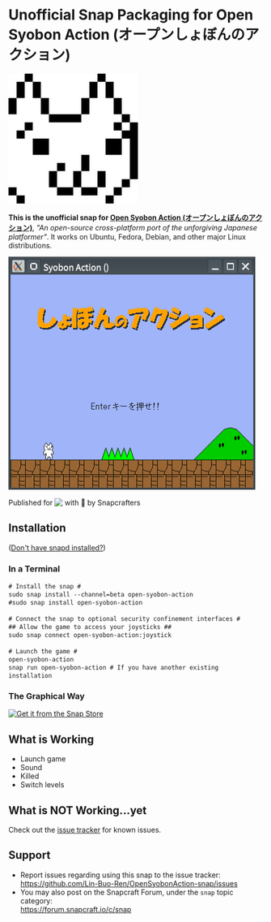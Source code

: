# Unofficial Snap Packaging for Open Syobon Action (オープンしょぼんのアクション)
<!--
	Use the Staticaly service for easy access to in-repo pictures:
	https://www.staticaly.com/
-->
![(Placeholder) Icon of Open Syobon Action (オープンしょぼんのアクション)](gui/open-syobon-action.png "(Placeholder) Icon of Open Syobon Action (オープンしょぼんのアクション)")

**This is the unofficial snap for [Open Syobon Action (オープンしょぼんのアクション)](https://github.com/angelXwind/OpenSyobonAction)**, *"An open-source cross-platform port of the unforgiving Japanese platformer"*. It works on Ubuntu, Fedora, Debian, and other major Linux distributions.

<!-- Uncomment and modify this when you are provided a build status badge
[![Build Status Badge of the `open-syobon-action` Snap](https://build.snapcraft.io/badge/Lin-Buo-Ren/OpenSyobonAction-snap.svg "Build Status of the `open-syobon-action` snap")](https://build.snapcraft.io/user/Lin-Buo-Ren/OpenSyobonAction-snap)
-->

![Screenshot of the Snapped Application](local/screenshots/title-screen.png "Screenshot of the Snapped Application")

Published for <img src="http://anything.codes/slack-emoji-for-techies/emoji/tux.png" align="top" width="24" /> with 💝 by Snapcrafters

## Installation
([Don't have snapd installed?](https://snapcraft.io/docs/core/install))

### In a Terminal
    # Install the snap #
    sudo snap install --channel=beta open-syobon-action
    #sudo snap install open-syobon-action

    # Connect the snap to optional security confinement interfaces #
    ## Allow the game to access your joysticks ##
    sudo snap connect open-syobon-action:joystick
    
    # Launch the game #
    open-syobon-action
    snap run open-syobon-action # If you have another existing installation

### The Graphical Way
[![Get it from the Snap Store](https://snapcraft.io/static/images/badges/en/snap-store-black.svg)](https://snapcraft.io/open-syobon-action)

## What is Working
* Launch game
* Sound
* Killed
* Switch levels

## What is NOT Working...yet 
Check out the [issue tracker](https://github.com/Lin-Buo-Ren/OpenSyobonAction-snap/issues) for known issues.

## Support
* Report issues regarding using this snap to the issue tracker:  
  <https://github.com/Lin-Buo-Ren/OpenSyobonAction-snap/issues>
* You may also post on the Snapcraft Forum, under the `snap` topic category:  
  <https://forum.snapcraft.io/c/snap>
